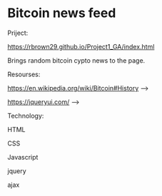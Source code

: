 # Bitcoin news feed

Priject:

https://rbrown29.github.io/Project1_GA/index.html

Brings random bitcoin cypto news to the page.

Resourses:

https://en.wikipedia.org/wiki/Bitcoin#History -->

https://jqueryui.com/ -->

Technology:

HTML

CSS

Javascript

jquery

ajax
